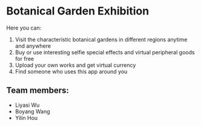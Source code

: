 # Botanical Garden Exhibition
Here you can:
1. Visit the characteristic botanical gardens in different regions anytime and anywhere
2. Buy or use interesting selfie special effects and virtual peripheral goods for free
3. Upload your own works and get virtual currency
4. Find someone who uses this app around you
## Team members:
- Liyasi Wu
- Boyang Wang
- Yilin Hou
